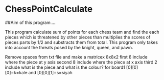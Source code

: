# ChessPointCalculate

##Aim of this program....

This program calculate sum of points for each chess team and find the each pieces which is threatened by other pieces than multiplies
the scores of pieces parts by 1/2 and substracts them from total. 
This program only takes into account the threats posed by the knight, queen, and pawn.


Remove spaces from txt file and make a matricex 8x8x2
first 8 include where the piece at y axis 
second 8 include where the piece at x axis
third 2 include what is the piece and what is the colour?
for board1
[0][0][0]=k=kale and [0][0][1]=s=siyah

